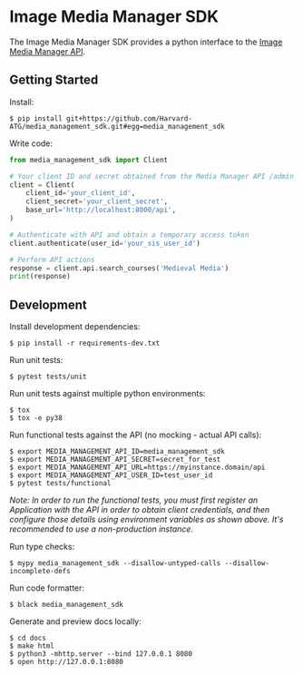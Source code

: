 # Image Media Manager SDK 

The Image Media Manager SDK provides a python interface to the [Image Media Manager API](https://github.com/harvard-atg/media_management_api).

## Getting Started

Install:

```
$ pip install git+https://github.com/Harvard-ATG/media_management_sdk.git#egg=media_management_sdk
```

Write code:

```python
from media_management_sdk import Client

# Your client ID and secret obtained from the Media Manager API /admin
client = Client(
    client_id='your_client_id',
    client_secret='your_client_secret',
    base_url='http://localhost:8000/api',
)

# Authenticate with API and obtain a temporary access token
client.authenticate(user_id='your_sis_user_id')

# Perform API actions
response = client.api.search_courses('Medieval Media')
print(response)
```

## Development

Install development dependencies:

```
$ pip install -r requirements-dev.txt
```

Run unit tests:

```
$ pytest tests/unit
```

Run unit tests against multiple python environments:

```
$ tox
$ tox -e py38
```

Run functional tests against the API (no mocking - actual API calls):

```
$ export MEDIA_MANAGEMENT_API_ID=media_management_sdk
$ export MEDIA_MANAGEMENT_API_SECRET=secret_for_test
$ export MEDIA_MANAGEMENT_API_URL=https://myinstance.domain/api 
$ export MEDIA_MANAGEMENT_API_USER_ID=test_user_id
$ pytest tests/functional
```

_Note: In order to run the functional tests, you must first register an _Application_ with the API in order to obtain client credentials, and then configure those details using environment variables as shown above. It's recommended to use a non-production instance._

Run type checks:

```
$ mypy media_management_sdk --disallow-untyped-calls --disallow-incomplete-defs
```

Run code formatter:

```
$ black media_management_sdk 
```

Generate and preview docs locally:

```
$ cd docs
$ make html
$ python3 -mhttp.server --bind 127.0.0.1 8080
$ open http://127.0.0.1:8080
```


